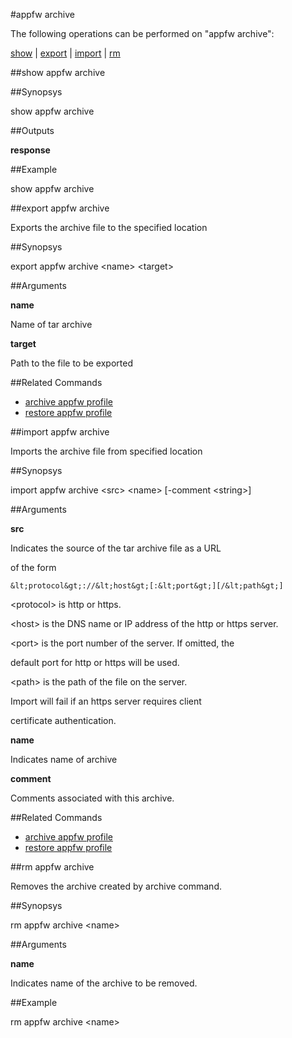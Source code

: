 #appfw archive

The following operations can be performed on "appfw archive":


[show](#show-appfw-archive) | [export](#export-appfw-archive) | [import](#import-appfw-archive) | [rm](#rm-appfw-archive)

##show appfw archive




##Synopsys

show appfw archive


##Outputs

<b>response</b>



##Example

show appfw archive

##export appfw archive

Exports the archive file to the specified location


##Synopsys

export appfw archive &lt;name> &lt;target>


##Arguments

<b>name</b>
Name of tar archive

<b>target</b>
Path to the file to be exported



##Related Commands

<ul><li><a href="../../../#archive-appfw-pr/#archive-appfw-pr">archive appfw profile</a></li><li><a href="../../../#restore-appfw-pr/#restore-appfw-pr">restore appfw profile</a></li></ul>



##import appfw archive

Imports the archive file from specified location


##Synopsys

import appfw archive &lt;src> &lt;name> [-comment &lt;string>]


##Arguments

<b>src</b>
Indicates the source of the tar archive file as a URL
of the form
    &lt;protocol&gt;://&lt;host&gt;[:&lt;port&gt;][/&lt;path&gt;]
&lt;protocol&gt; is http or https.
&lt;host&gt; is the DNS name or IP address of the http or https server.
&lt;port&gt; is the port number of the server. If omitted, the
default port for http or https will be used.
&lt;path&gt; is the path of the file on the server.
Import will fail if an https server requires client
certificate authentication.

<b>name</b>
Indicates name of archive

<b>comment</b>
Comments associated with this archive.



##Related Commands

<ul><li><a href="../../../#archive-appfw-pr/#archive-appfw-pr">archive appfw profile</a></li><li><a href="../../../#restore-appfw-pr/#restore-appfw-pr">restore appfw profile</a></li></ul>



##rm appfw archive

Removes the archive created by archive command.


##Synopsys

rm appfw archive &lt;name>


##Arguments

<b>name</b>
Indicates name of the archive to be removed.



##Example

rm appfw archive &lt;name&gt;

